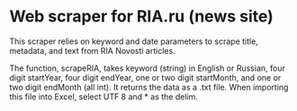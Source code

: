 # Web scraper for RIA.ru (news site) 
This scraper relies on keyword and date parameters to scrape title, metadata, and text from RIA Novosti articles.

The function, scrapeRIA, takes keyword (string) in English or Russian, four digit startYear, four digit endYear, one or two digit startMonth, and one or two digit endMonth (all int). It returns the data as a .txt file. 
When importing this file into Excel, select UTF 8 and * as the delim.
